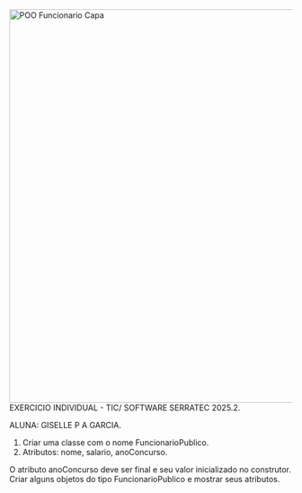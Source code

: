 <img width="1920" height="700" alt="POO Funcionario Capa" src="https://github.com/user-attachments/assets/81c76f10-f6f9-4606-8ffb-f99e766fcec4" />
EXERCICIO INDIVIDUAL - TIC/ SOFTWARE SERRATEC 2025.2. 
 
ALUNA: GISELLE P A GARCIA.

1) Criar uma classe com o nome FuncionarioPublico.
2) Atributos: nome, salario, anoConcurso.

O atributo anoConcurso deve ser final e seu valor inicializado no construtor. 
Criar alguns objetos do tipo FuncionarioPublico e mostrar seus atributos.
